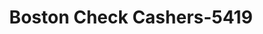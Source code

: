 ---
f_zip-code: 2131
f_state-code: MA
title: Boston Check Cashers-5419
f_phone: 617-524-4601
f_city-only: Legion Highway Roslindal
f_address: 666 American Legion Highway Roslindal
f_location-unique-id: '5419'
slug: boston-check-cashers-5419
updated-on: '2024-05-30T13:46:58.046Z'
created-on: '2024-05-30T13:36:59.803Z'
published-on: '2024-05-30T13:54:32.469Z'
f_city-state: cms/city/legion-highway-roslindal-ma.md
f_company: cms/company/boston-check-cashers.md
f_state: cms/state/massachusetts.md
layout: '[payday-loan].html'
tags: payday-loan
---